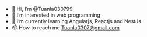 - 👋 Hi, I’m @Tuanla030799
- 👀 I’m interested in web programming
- 🌱 I’m currently learning Angularjs, Reactjs and NestJs
- 📫 How to reach me Tuanla0307@gmail.com

<!---
Tuanla030799/Tuanla030799 is a ✨ special ✨ repository because its `README.md` (this file) appears on your GitHub profile.
You can click the Preview link to take a look at your changes.
--->
